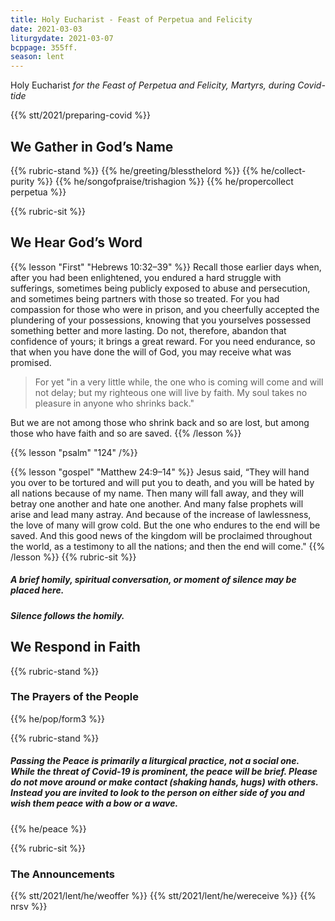 ```yaml
---
title: Holy Eucharist - Feast of Perpetua and Felicity
date: 2021-03-03
liturgydate: 2021-03-07
bcppage: 355ff.
season: lent
---
```

Holy Eucharist
_for the Feast of Perpetua and Felicity, Martyrs,
during Covid-tide_

{{% stt/2021/preparing-covid %}}

## We Gather in God’s Name
{{% rubric-stand %}}
{{% he/greeting/blessthelord %}}
{{% he/collect-purity %}}
{{% he/songofpraise/trishagion %}}
{{% he/propercollect perpetua %}}

{{% rubric-sit %}}
## We Hear God’s Word
{{% lesson "First" "Hebrews 10:32–39" %}}
Recall those earlier days when, after you had been enlightened, you endured a hard struggle with sufferings, sometimes being publicly exposed to abuse and persecution, and sometimes being partners with those so treated. For you had compassion for those who were in prison, and you cheerfully accepted the plundering of your possessions, knowing that you yourselves possessed something better and more lasting. Do not, therefore, abandon that confidence of yours; it brings a great reward. For you need endurance, so that when you have done the will of God, you may receive what was promised.

> For yet "in a very little while,
> the one who is coming will come and will not delay;
> but my righteous one will live by faith.
> My soul takes no pleasure in anyone who shrinks back."

But we are not among those who shrink back and so are lost, but among those who have faith and so are saved.
{{% /lesson %}}

{{% lesson "psalm" "124" /%}}

{{% lesson "gospel" "Matthew 24:9–14" %}}
Jesus said, “They will hand you over to be tortured and will put you to death, and you will be hated by all nations because of my name. Then many will fall away, and they will betray one another and hate one another. And many false prophets will arise and lead many astray. And because of the increase of lawlessness, the love of many will grow cold. But the one who endures to the end will be saved. And this good news of the kingdom will be proclaimed throughout the world, as a testimony to all the nations; and then the end will come."
{{% /lesson %}}
{{% rubric-sit %}}
##### A brief homily, spiritual conversation, or moment of silence may be placed here.
##### Silence follows the homily.

## We Respond in Faith

{{% rubric-stand %}}

### The Prayers of the People
{{% he/pop/form3 %}}

{{% rubric-stand %}}

##### Passing the Peace is primarily a liturgical practice, not a social one. While the threat of Covid-19 is prominent, the peace will be brief. Please do not move around or make contact (shaking hands, hugs) with others. Instead you are invited to look to the person on either side of you and wish them peace with a bow or a wave.
{{% he/peace %}}

{{% rubric-sit %}}

### The Announcements
{{% stt/2021/lent/he/weoffer %}}
{{% stt/2021/lent/he/wereceive %}}
{{% nrsv %}}
